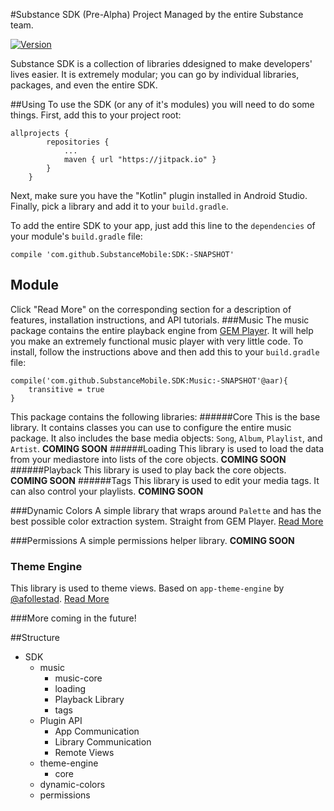 #Substance SDK (Pre-Alpha)
Project Managed by the entire Substance team.

[![Version](https://jitpack.io/v/SubstanceMobile/SDK.svg)](https://jitpack.io/#SubstanceMobile/SDK)

Substance SDK is a collection of libraries ddesigned to make developers' lives easier. It is extremely modular; you can go by individual libraries, packages, and even the entire SDK.

##Using
To use the SDK (or any of it's modules) you will need to do some things. First, add this to your project root:
```
allprojects {
		repositories {
			...
			maven { url "https://jitpack.io" }
		}
	}
```
Next, make sure you have the "Kotlin" plugin installed in Android Studio. Finally, pick a library and add it to your `build.gradle`.

To add the entire SDK to your app, just add this line to the `dependencies` of your module's `build.gradle` file:
```
compile 'com.github.SubstanceMobile:SDK:-SNAPSHOT'
``` 

## Module
Click "Read More" on the corresponding section for a description of features, installation instructions, and API tutorials.
###Music
The music package contains the entire playback engine from [GEM Player](https://github.com/SubstanceMobile/GEM). It will help you make an extremely functional music player with very little code. To install, follow the instructions above and then add this to your `build.gradle` file:
```
compile('com.github.SubstanceMobile.SDK:Music:-SNAPSHOT'@aar){
    transitive = true
}
```
This package contains the following libraries:
######Core
This is the base library. It contains classes you can use to configure the entire music package. It also includes the base media objects: `Song`, `Album`, `Playlist`, and `Artist`. **COMING SOON**
######Loading
This library is used to load the data from your mediastore into lists of the core objects. **COMING SOON**
######Playback
This library is used to play back the core objects. **COMING SOON**
######Tags
This library is used to edit your media tags. It can also control your playlists. **COMING SOON**

###Dynamic Colors
A simple library that wraps around `Palette` and has the best possible color extraction system. Straight from GEM Player. [Read More](dynamic-colors/README.md)

###Permissions
A simple permissions helper library. **COMING SOON**

### Theme Engine
This library is used to theme views. Based on `app-theme-engine` by [@afollestad](https://github.com/afollestad). [Read More](theme-engine/README.md)

###More coming in the future!


##Structure
* SDK
    * music
       * music-core
       * loading
       * Playback Library
       * tags
    * Plugin API
       * App Communication
       * Library Communication
       * Remote Views
    * theme-engine
       * core
    * dynamic-colors
    * permissions